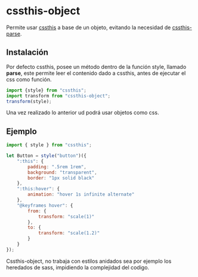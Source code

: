 # cssthis-object

Permite usar [cssthis](https://github.com/uppercod/cssthis) a base de un objeto, evitando la necesidad de [cssthis-parse](https://github.com/uppercod/cssthis-parse).

## Instalación

Por defecto cssthis, posee un método dentro de la función style, llamado **parse**, este permite leer el contenido dado a cssthis, antes de ejecutar el css como función.

```javascript
import {style} from "cssthis";
import transform from "cssthis-object";
transform(style);
```

Una vez realizado lo anterior ud podrá usar objetos como css.

## Ejemplo
```javascript
import { style } from "cssthis";

let Button = style("button")({
    ":this": {
        padding: ".5rem 1rem",
        background: "transparent",
        border: "1px solid black"
    },
    ":this:hover": {
        animation: "hover 1s infinite alternate"
    },
    "@keyframes hover": {
        from: {
            transform: "scale(1)"
        },
        to: {
            transform: "scale(1.2)"
        }
    }
});
```

Cssthis-object, no trabaja con estilos anidados sea por ejemplo los heredados de sass, impidiendo la complejidad del codigo.